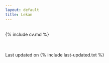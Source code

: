 ```yaml
---
layout: default
title: Lekan
---
```


<div class="col-md-2 vcenter idxHdr">
  <a href="/downloads/me-style.jpg">
   </a>
</div>

<br>
{% include cv.md %}
<br>



<br><br>
Last updated on {% include last-updated.txt %}
